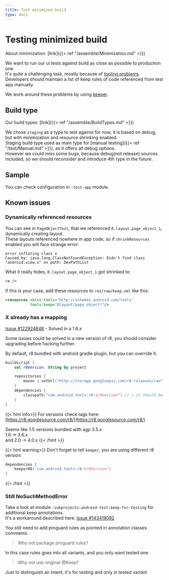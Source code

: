 ```yaml
---
title: Test minimized build
type: docs
---
```


# Testing minimized build

About minimization: [link]({{< ref "/assemble/Minimization.md" >}})

We want to run our ui tests against build as close as possible to production one.\
It's quite a challenging task, mostly because of [tooling problems](https://issuetracker.google.com/issues/126429384)\
Developers should maintain a list of keep rules of code referenced from test app manually.

We work around these problems by using [keeper](https://slackhq.github.io/keeper/).

## Build type

Our build types: [link]({{< ref "/assemble/BuildTypes.md" >}})

We chose `staging` as a type to test against for now, it is based on debug, but with minimization and resource shrinking enabled.\
Staging build type used as main type for [manual testing]({{< ref "/test/Manual.md" >}}), as it offers all debug options.\
However we could miss some bugs, because debug(not release) sources included, so we should reconsider and introduce 4th type in the future.

## Sample

You can check configuration in `:test-app` module.

## Known issues

### Dynamically referenced resources

You can see in `PageObjectTest`, that we referenced `R.layout.page_object_1`, dynamically creating layout.\
These layouts referenced nowhere in app code, so if `shrinkResources` enabled you will face strange error:

```text
error inflating class x
Caused by: java.lang.ClassNotFoundException: Didn't find class "android.view.x" on path: DexPathList
```

What it really hides, `R.layout.page_object_1` got shrinked to:

```xml
<x />
```

If this is your case, add these resources to `res/raw/keep.xml` like this:

```xml
<resources xmlns:tools="http://schemas.android.com/tools"
           tools:keep="@layout/page_object*"/>
```

### X already has a mapping

[Issue #122924648](https://issuetracker.google.com/issues/122924648) - Solved in a 1.6.x

Some issues could be solved in a new version of r8, you should consider upgrading before hacking further.

By default, r8 bundled with android gradle plugin, but you can override it.

```kotlin
buildscript {
    val r8Version: String by project

    repositories {
        maven { setUrl("http://storage.googleapis.com/r8-releases/raw") }
    }
    dependencies {
        classpath("com.android.tools:r8:$r8Version") // < it should be added before android gradle plugin
    }
}
```

{{< hint info>}}
For versions check tags here: [https://r8.googlesource.com/r8/](https://r8.googlesource.com/r8/)

Seems like 1.5 versions bundled with agp 3.5.x\
1.6 -> 3.6.x\
and 2.0 -> 4.0.x
{{< /hint >}}

{{< hint warning>}}
Don't forget to tell `keeper`, you are using different r8 version:

```kotlin
dependencies {
    keeperR8("com.android.tools:r8:$r8Version")
}
```

{{< /hint >}}

### Still NoSuchMethodError 

Take a look at module `:subprojects:android-test:keep-for-testing` for additional keep annotations.\
It's a workaround described here: [Issue #143419092](https://issuetracker.google.com/issues/143419092#comment4)

You still need to add proguard rules as pointed in annotation classes comments.

> Why not package proguard rules?

In this case rules goes into all variants, and you only want tested one.

> Why not use original @Keep?

Just to distinguish an intent, it's for testing and only in tested variant
